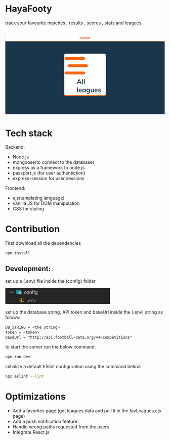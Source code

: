 # HayaFooty

track your favourite matches , results , scores , stats and leagues

##

![alt text](public/images/Screenshot%202023-04-05%20134727.jpg)

# Tech stack

Backend:

- Node.js
- mongoose(to connect to the database)
- express as a framework to node js
- passport.js (for user authentiction)
- express-session for user sessions

Frontend:

- ejs(templating language)
- vanilla JS for DOM manipulation
- CSS for styling

# Contribution

First download all the dependencies

```bash
npm install
```

## Development:

set up a (.env) file inside the (config) folder

![alt text](public/images/Screenshot%202023-04-05%20130908.jpg)

set up the database string, API token and baseUrl inside the (.env) string as folows:

```JS
DB_STRING = <the string>
token = <token>
baseUrl = "http://api.football-data.org/v4/competitions"
```

to start the server run the below command:

```bash
npm run dev
```

initialize a default ESlint configuration using the command below:

```bash
npx eslint --lint
```

# Optimizations

- Add a favorites page:(get leagues data and pull it in the favLeagues.ejs page)
- Add a push notification feature
- Handle wrong paths requested from the users
- Integrate React.js
